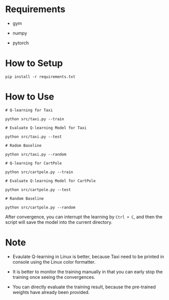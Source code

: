 # Requirements

  - gym

  - numpy

  - pytorch

# How to Setup

```
pip install -r requirements.txt
```

# How to Use

```
# Q-learning for Taxi

python src/taxi.py --train

# Evaluate Q-learning Model for Taxi

python src/taxi.py --test

# Radom Baseline

python src/taxi.py --random

# Q-learning for CartPole

python src/cartpole.py --train

# Evaluate Q-learning Model for CartPole

python src/cartpole.py --test

# Random Baseline

python src/cartpole.py --random
```

After convergence, you can interrupt the learning by `Ctrl + C`, and then the script will save the model into the current directory.

# Note

  - Evaulate Q-learning in Linux is better, because Taxi need to be printed in console using the Linux color formatter.

  - It is better to monitor the training manually in that you can early stop the training once seeing the convergences.

  - You can directly evaluate the training result, because the pre-trained weights have already been provided.
